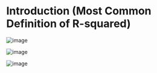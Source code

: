 # Introduction (Most Common Definition of R-squared)

![image](https://github.com/yangshiteng/Data-Science-Learning-Path/assets/60442877/a1037f30-fc5c-4611-876d-4facfa9e5299)

![image](https://github.com/yangshiteng/Data-Science-Learning-Path/assets/60442877/8c94a438-8853-4b4c-8479-4b2bfb5087a0)

![image](https://github.com/yangshiteng/Data-Science-Learning-Path/assets/60442877/b2778cc0-d7d0-4784-b614-9ca86f3b1097)
